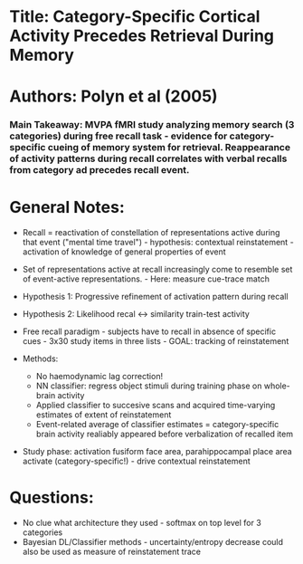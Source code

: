 # Title: Category-Specific Cortical Activity Precedes Retrieval During Memory
# Authors: Polyn et al (2005)

### Main Takeaway: MVPA fMRI study analyzing memory search (3 categories) during free recall task - evidence for category-specific cueing of memory system for retrieval. Reappearance of activity patterns during recall correlates with verbal recalls from category ad precedes recall event.

# General Notes:

* Recall = reactivation of constellation of representations active during that event ("mental time travel") - hypothesis: contextual reinstatement - activation of knowledge of general properties of event

* Set of representations active at recall increasingly come to resemble set of event-active representations. - Here: measure cue-trace match

* Hypothesis 1: Progressive refinement of activation pattern during recall
* Hypothesis 2: Likelihood recal <-> similarity train-test activity

* Free recall paradigm - subjects have to recall in absence of specific cues - 3x30 study items in three lists - GOAL: tracking of reinstatement

* Methods:
    * No haemodynamic lag correction!
    * NN classifier: regress object stimuli during training phase on whole-brain activity
    * Applied classifier to succesive scans and acquired time-varying estimates of extent of reinstatement
    * Event-related average of classifier estimates = category-specific brain activity realiably appeared before verbalization of recalled item

* Study phase: activation fusiform face area, parahippocampal place area activate (category-specific!) - drive contextual reinstatement

# Questions:

* No clue what architecture they used - softmax on top level for 3 categories
* Bayesian DL/Classifier methods - uncertainty/entropy decrease could also be used as measure of reinstatement trace
